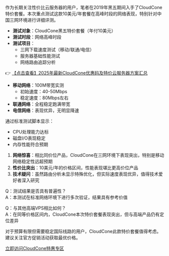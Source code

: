 
作为长期关注性价比云服务器的用户，笔者在2019年黑五期间入手了CloudCone特价套餐。本次重点测试这款10美元/年套餐在高峰时段的网络表现，特别针对中国三网环境进行详细评测。

- **测试对象**：CloudCone黑五特价套餐（年付10美元）
- **测试时段**：网络高峰时段
- **测试项目**：
  - 三网下载速度测试（移动/联通/电信）
  - 服务器基础性能测试
  - 网络路由追踪分析

👉 [【点击查看】2025年最新CloudCone优惠码及特价云服务器方案汇总](https://bit.ly/Cloudcone)

- **移动网络**：100M带宽实测
  - 初始速度：40-50Mbps
  - 稳定速度：80Mbps左右
- **联通网络**：全程稳定跑满带宽
- **电信网络**：表现优异，无明显降速

通过标准测试脚本显示：
- CPU处理能力达标
- 磁盘I/O表现稳定
- 内存性能符合预期

1. **网络惊喜**：相比同价位产品，CloudCone在三网环境下表现突出，特别是移动网络稳定性远超预期
2. **性价比突出**：10美元/年的价格区间，性能表现堪比更高价位产品
3. **技术疑问**：虽然路由分析未显示特殊优化，但实际速度表现优异，值得技术爱好者深入研究

Q：测试结果是否具有普遍性？  
A：本测试在标准网络环境下进行多次验证，结果具有参考价值

Q：与其他高端VPS相比如何？  
A：在同等价格区间内，CloudCone本次特价套餐表现突出，但与高端产品仍有定位差异

对于预算有限但需要稳定国际线路的用户，CloudCone此款特价套餐值得考虑。建议关注官方促销活动获取最优价格。

[立即访问CloudCone特惠专区](https://bit.ly/Cloudcone)

